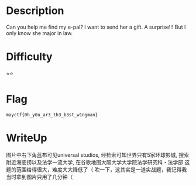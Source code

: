 # Description
Can you help me find my e-pal? I want to send her a gift. A surprise!!!
But I only know she major in law.

# Difficulty
⭐⭐

# Flag
`mayctf{0h_y0u_ar3_th3_b3st_w1ngman}`

# WriteUp
图片中右下角蓝布可见universal studios, 经检索可知世界只有5家环球影城, 搜索附近海底捞以及法学一流大学, 在谷歌地图大阪大学大学院法学研究科・法学部
这题的范围给得很大，难度大大降低了（
吹一下，这其实是一道实战题，我记得我当时拿到图片只用了几分钟（
